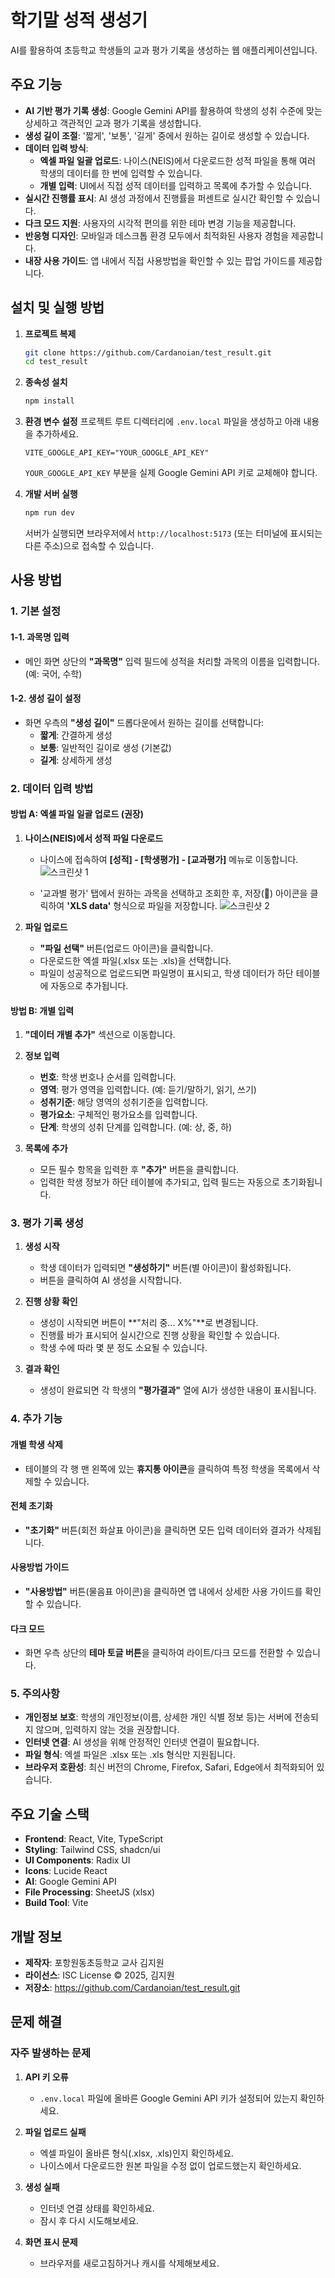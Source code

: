 # 학기말 성적 생성기

AI를 활용하여 초등학교 학생들의 교과 평가 기록을 생성하는 웹 애플리케이션입니다.

## 주요 기능

- **AI 기반 평가 기록 생성**: Google Gemini API를 활용하여 학생의 성취 수준에 맞는 상세하고 객관적인 교과 평가 기록을 생성합니다.
- **생성 길이 조절**: '짧게', '보통', '길게' 중에서 원하는 길이로 생성할 수 있습니다.
- **데이터 입력 방식**:
  - **엑셀 파일 일괄 업로드**: 나이스(NEIS)에서 다운로드한 성적 파일을 통해 여러 학생의 데이터를 한 번에 입력할 수 있습니다.
  - **개별 입력**: UI에서 직접 성적 데이터를 입력하고 목록에 추가할 수 있습니다.
- **실시간 진행률 표시**: AI 생성 과정에서 진행률을 퍼센트로 실시간 확인할 수 있습니다.
- **다크 모드 지원**: 사용자의 시각적 편의를 위한 테마 변경 기능을 제공합니다.
- **반응형 디자인**: 모바일과 데스크톱 환경 모두에서 최적화된 사용자 경험을 제공합니다.
- **내장 사용 가이드**: 앱 내에서 직접 사용방법을 확인할 수 있는 팝업 가이드를 제공합니다.

## 설치 및 실행 방법

1.  **프로젝트 복제**

    ```bash
    git clone https://github.com/Cardanoian/test_result.git
    cd test_result
    ```

2.  **종속성 설치**

    ```bash
    npm install
    ```

3.  **환경 변수 설정**
    프로젝트 루트 디렉터리에 `.env.local` 파일을 생성하고 아래 내용을 추가하세요.

    ```
    VITE_GOOGLE_API_KEY="YOUR_GOOGLE_API_KEY"
    ```

    `YOUR_GOOGLE_API_KEY` 부분을 실제 Google Gemini API 키로 교체해야 합니다.

4.  **개발 서버 실행**
    ```bash
    npm run dev
    ```
    서버가 실행되면 브라우저에서 `http://localhost:5173` (또는 터미널에 표시되는 다른 주소)으로 접속할 수 있습니다.

## 사용 방법

### 1. 기본 설정

#### 1-1. 과목명 입력

- 메인 화면 상단의 **"과목명"** 입력 필드에 성적을 처리할 과목의 이름을 입력합니다. (예: 국어, 수학)

#### 1-2. 생성 길이 설정

- 화면 우측의 **"생성 길이"** 드롭다운에서 원하는 길이를 선택합니다:
  - **짧게**: 간결하게 생성
  - **보통**: 일반적인 길이로 생성 (기본값)
  - **길게**: 상세하게 생성

### 2. 데이터 입력 방법

#### 방법 A: 엑셀 파일 일괄 업로드 (권장)

1. **나이스(NEIS)에서 성적 파일 다운로드**

   - 나이스에 접속하여 **[성적] - [학생평가] - [교과평가]** 메뉴로 이동합니다.
     ![스크린샷 1](./public/1.png)

   - '교과별 평가' 탭에서 원하는 과목을 선택하고 조회한 후, 저장(💾) 아이콘을 클릭하여 **'XLS data'** 형식으로 파일을 저장합니다.
     ![스크린샷 2](./public/2.png)

2. **파일 업로드**
   - **"파일 선택"** 버튼(업로드 아이콘)을 클릭합니다.
   - 다운로드한 엑셀 파일(.xlsx 또는 .xls)을 선택합니다.
   - 파일이 성공적으로 업로드되면 파일명이 표시되고, 학생 데이터가 하단 테이블에 자동으로 추가됩니다.

#### 방법 B: 개별 입력

1. **"데이터 개별 추가"** 섹션으로 이동합니다.

2. **정보 입력**

   - **번호**: 학생 번호나 순서를 입력합니다.
   - **영역**: 평가 영역을 입력합니다. (예: 듣기/말하기, 읽기, 쓰기)
   - **성취기준**: 해당 영역의 성취기준을 입력합니다.
   - **평가요소**: 구체적인 평가요소를 입력합니다.
   - **단계**: 학생의 성취 단계를 입력합니다. (예: 상, 중, 하)

3. **목록에 추가**
   - 모든 필수 항목을 입력한 후 **"추가"** 버튼을 클릭합니다.
   - 입력한 학생 정보가 하단 테이블에 추가되고, 입력 필드는 자동으로 초기화됩니다.

### 3. 평가 기록 생성

1. **생성 시작**

   - 학생 데이터가 입력되면 **"생성하기"** 버튼(별 아이콘)이 활성화됩니다.
   - 버튼을 클릭하여 AI 생성을 시작합니다.

2. **진행 상황 확인**

   - 생성이 시작되면 버튼이 **"처리 중... X%"**로 변경됩니다.
   - 진행률 바가 표시되어 실시간으로 진행 상황을 확인할 수 있습니다.
   - 학생 수에 따라 몇 분 정도 소요될 수 있습니다.

3. **결과 확인**
   - 생성이 완료되면 각 학생의 **"평가결과"** 열에 AI가 생성한 내용이 표시됩니다.

### 4. 추가 기능

#### 개별 학생 삭제

- 테이블의 각 행 맨 왼쪽에 있는 **휴지통 아이콘**을 클릭하여 특정 학생을 목록에서 삭제할 수 있습니다.

#### 전체 초기화

- **"초기화"** 버튼(회전 화살표 아이콘)을 클릭하면 모든 입력 데이터와 결과가 삭제됩니다.

#### 사용방법 가이드

- **"사용방법"** 버튼(물음표 아이콘)을 클릭하면 앱 내에서 상세한 사용 가이드를 확인할 수 있습니다.

#### 다크 모드

- 화면 우측 상단의 **테마 토글 버튼**을 클릭하여 라이트/다크 모드를 전환할 수 있습니다.

### 5. 주의사항

- **개인정보 보호**: 학생의 개인정보(이름, 상세한 개인 식별 정보 등)는 서버에 전송되지 않으며, 입력하지 않는 것을 권장합니다.
- **인터넷 연결**: AI 생성을 위해 안정적인 인터넷 연결이 필요합니다.
- **파일 형식**: 엑셀 파일은 .xlsx 또는 .xls 형식만 지원됩니다.
- **브라우저 호환성**: 최신 버전의 Chrome, Firefox, Safari, Edge에서 최적화되어 있습니다.

## 주요 기술 스택

- **Frontend**: React, Vite, TypeScript
- **Styling**: Tailwind CSS, shadcn/ui
- **UI Components**: Radix UI
- **Icons**: Lucide React
- **AI**: Google Gemini API
- **File Processing**: SheetJS (xlsx)
- **Build Tool**: Vite

## 개발 정보

- **제작자**: 포항원동초등학교 교사 김지원
- **라이선스**: ISC License &copy; 2025, 김지원
- **저장소**: https://github.com/Cardanoian/test_result.git

## 문제 해결

### 자주 발생하는 문제

1. **API 키 오류**

   - `.env.local` 파일에 올바른 Google Gemini API 키가 설정되어 있는지 확인하세요.

2. **파일 업로드 실패**

   - 엑셀 파일이 올바른 형식(.xlsx, .xls)인지 확인하세요.
   - 나이스에서 다운로드한 원본 파일을 수정 없이 업로드했는지 확인하세요.

3. **생성 실패**

   - 인터넷 연결 상태를 확인하세요.
   - 잠시 후 다시 시도해보세요.

4. **화면 표시 문제**
   - 브라우저를 새로고침하거나 캐시를 삭제해보세요.
